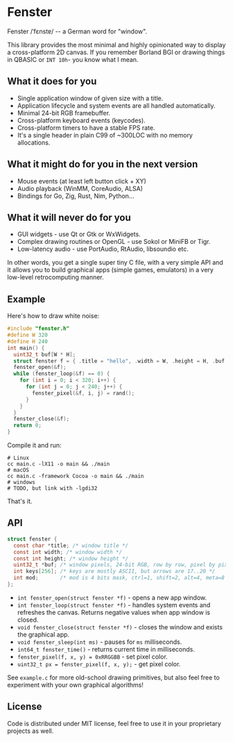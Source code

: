 # Fenster

Fenster /ˈfɛnstɐ/ -- a German word for "window".

This library provides the most minimal and highly opinionated way to display a cross-platform 2D canvas. If you remember Borland BGI or drawing things in QBASIC or `INT 10h`- you know what I mean.

## What it does for you

* Single application window of given size with a title.
* Application lifecycle and system events are all handled automatically.
* Minimal 24-bit RGB framebuffer.
* Cross-platform keyboard events (keycodes).
* Cross-platform timers to have a stable FPS rate.
* It's a single header in plain C99 of ~300LOC with no memory allocations.

## What it might do for you in the next version

* Mouse events (at least left button click + XY)
* Audio playback (WinMM, CoreAudio, ALSA)
* Bindings for Go, Zig, Rust, Nim, Python...

## What it will never do for you

* GUI widgets - use Qt or Gtk or WxWidgets.
* Complex drawing routines or OpenGL - use Sokol or MiniFB or Tigr.
* Low-latency audio - use PortAudio, RtAudio, libsoundio etc.

In other words, you get a single super tiny C file, with a very simple API and it allows you to build graphical apps (simple games, emulators) in a very low-level retrocomputing manner.

## Example

Here's how to draw white noise:

```c
#include "fenster.h"
#define W 320
#define H 240
int main() {
  uint32_t buf[W * H];
  struct fenster f = { .title = "hello", .width = W, .height = H, .buf = buf };
  fenster_open(&f);
  while (fenster_loop(&f) == 0) {
    for (int i = 0; i < 320; i++) {
      for (int j = 0; j < 240; j++) {
        fenster_pixel(&f, i, j) = rand();
      }
    }
  }
  fenster_close(&f);
  return 0;
}
```

Compile it and run:

```
# Linux
cc main.c -lX11 -o main && ./main
# macOS
cc main.c -framework Cocoa -o main && ./main
# windows
# TODO, but link with -lgdi32
```

That's it.

## API

```c
struct fenster {
  const char *title; /* window title */
  const int width; /* window width */
  const int height; /* window height */
  uint32_t *buf; /* window pixels, 24-bit RGB, row by row, pixel by pixel */
  int keys[256]; /* keys are mostly ASCII, but arrows are 17..20 */
  int mod;       /* mod is 4 bits mask, ctrl=1, shift=2, alt=4, meta=8 */
};
```

* `int fenster_open(struct fenster *f)` - opens a new app window.
* `int fenster_loop(struct fenster *f)` - handles system events and refreshes the canvas. Returns negative values when app window is closed.
* `void fenster_close(struct fenster *f)` - closes the window and exists the graphical app.
* `void fenster_sleep(int ms)` - pauses for `ms` milliseconds.
* `int64_t fenster_time()` - returns current time in milliseconds.
* `fenster_pixel(f, x, y) = 0xRRGGBB` - set pixel color.
* `uint32_t px = fenster_pixel(f, x, y);` - get pixel color.

See `example.c` for more old-school drawing primitives, but also feel free to experiment with your own graphical algorithms!

## License

Code is distributed under MIT license, feel free to use it in your proprietary projects as well.

